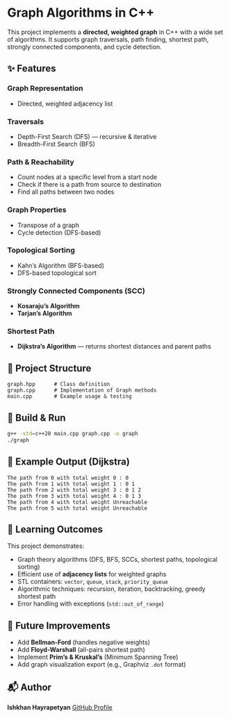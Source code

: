 # Graph Algorithms in C++

This project implements a **directed, weighted graph** in C++ with a wide set of algorithms.
It supports graph traversals, path finding, shortest path, strongly connected components, and cycle detection.

## ✨ Features

### Graph Representation

* Directed, weighted adjacency list

### Traversals

* Depth-First Search (DFS) — recursive & iterative
* Breadth-First Search (BFS)

### Path & Reachability

* Count nodes at a specific level from a start node
* Check if there is a path from source to destination
* Find all paths between two nodes

### Graph Properties

* Transpose of a graph
* Cycle detection (DFS-based)

### Topological Sorting

* Kahn’s Algorithm (BFS-based)
* DFS-based topological sort

### Strongly Connected Components (SCC)

* **Kosaraju’s Algorithm**
* **Tarjan’s Algorithm**

### Shortest Path

* **Dijkstra’s Algorithm** — returns shortest distances and parent paths

## 📂 Project Structure

```
graph.hpp      # Class definition
graph.cpp      # Implementation of Graph methods
main.cpp       # Example usage & testing
```

## 🚀 Build & Run

```bash
g++ -std=c++20 main.cpp graph.cpp -o graph
./graph
```

## 📌 Example Output (Dijkstra)

```
The path from 0 with total weight 0 : 0 
The path from 1 with total weight 1 : 0 1 
The path from 2 with total weight 3 : 0 1 2 
The path from 3 with total weight 4 : 0 1 3 
The path from 4 with total weight Unreachable
The path from 5 with total weight Unreachable
```

## 📖 Learning Outcomes

This project demonstrates:

* Graph theory algorithms (DFS, BFS, SCCs, shortest paths, topological sorting)
* Efficient use of **adjacency lists** for weighted graphs
* STL containers: `vector`, `queue`, `stack`, `priority_queue`
* Algorithmic techniques: recursion, iteration, backtracking, greedy shortest path
* Error handling with exceptions (`std::out_of_range`)

## 🚀 Future Improvements

* Add **Bellman-Ford** (handles negative weights)
* Add **Floyd-Warshall** (all-pairs shortest path)
* Implement **Prim’s & Kruskal’s** (Minimum Spanning Tree)
* Add graph visualization export (e.g., Graphviz `.dot` format)

## 📬 Author

**Ishkhan Hayrapetyan**
[GitHub Profile](https://github.com/hayrapetyanishkhan)
